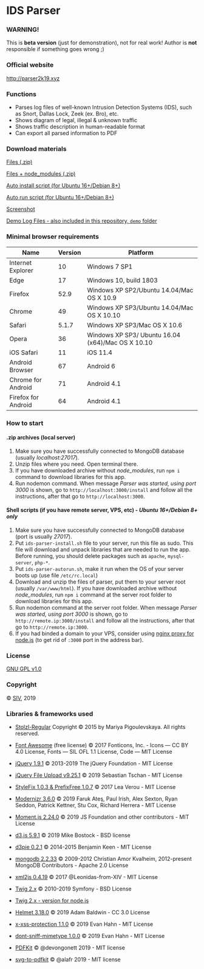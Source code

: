 # IDS Parser

### WARNING!
This is **beta version** (just for demonstration), not for real work! Author is **not** responsible if something goes wrong ;)

### Official website
http://parser2k19.xyz

### Functions
 - Parses log files of well-known Intrusion Detection Systems (IDS), such as Snort, Dallas Lock, Zeek (ex. Bro), etc.
- Shows diagram of legal, illegal & unknown traffic
- Shows traffic description in human-readable format
- Can export all parsed information to PDF

### Download materials

[Files (.zip)](http://parser2k19.xyz/files/ids-parser-beta.zip)

[Files + node_modules (.zip)](http://parser2k19.xyz/files/ids-parser-beta_node.zip)

[Auto install script (for Ubuntu 16+/Debian 8+)](http://parser2k19.xyz/files/ids-parser-install.sh)

[Auto run script (for Ubuntu 16+/Debian 8+)](http://parser2k19.xyz/files/ids-parser-autorun.sh)
           
[Screenshot](http://parser2k19.xyz/files/scr.png)  

[Demo Log Files - also included in this repository, `demo` folder](http://parser2k19.xyz/files/demo-logs.zip)

### Minimal browser requirements

| Name        | Version           | Platform  |
| ------------- |-------------| ---------------|
| Internet Explorer | 10        | Windows 7 SP1 |
| Edge              | 17        | Windows 10, build 1803 |
| Firefox           | 52.9      | Windows XP SP2/Ubuntu 14.04/Mac OS X 10.9 |
| Chrome            | 49        | Windows XP SP3/Ubuntu 14.04/Mac OS X 10.10 |
| Safari            | 5.1.7     | Windows XP SP3/Mac OS X 10.6 |
| Opera             | 36        | Windows XP SP3/ Ubuntu 16.04 (x64)/Mac OS X 10.10 |
| iOS Safari        | 11        | iOS 11.4 |
| Android Browser   | 67        | Android 6 |
| Chrome for Android | 71       | Android 4.1 |
| Firefox for Android | 64      | Android 4.1 |

### How to start
#### .zip archives (local server)
1. Make sure you have successfully connected to MongoDB database (usually *localhost:27017*).
2. Unzip files where you need. Open terminal there.
3. If you have downloaded archive without *node_modules*, run `npm i` command to download libraries for this app.
4. Run nodemon command. When message *Parser was started, using port 3000* is shown, go to `http://localhost:3000/install` and follow all the instructions, after that go to `http://localhost:3000`.

#### Shell scripts (if you have remote server, VPS, etc) - *Ubuntu 16+/Debian 8+ only*
1. Make sure you have successfully connected to MongoDB database (port is usually *27017*).
2. Put `ids-parser-install.sh` file to your server, run this file as sudo. This file will download and unpack libraries that are needed to run the app. Before running, you should delete packages such as `apache`, `mysql-server`, `php-*`.
3. Put `ids-parser-autorun.sh`, make it run when the OS of your server boots up (use file `/etc/rc.local`)
4. Download and unzip the files of parser, put them to your server root (usually `/var/www/html`). If you have downloaded archive without *node_modules*, run `npm i` command at the server root folder to download libraries for this app.
5. Run nodemon command at the server root folder. When message *Parser was started, using port 3000* is shown, go to `http://remote.ip:3000/install` and follow all the instructions, after that go to `http://remote.ip:3000`.
6. If you had binded a domain to your VPS, consider using [nginx proxy for node.js](https://radiostud.io/configuring-nginx-reverse-proxy-node-js-application/) (to get rid of `:3000` port in the address bar).

### License
[GNU GPL v1.0](https://www.gnu.org/licenses/old-licenses/gpl-1.0.en.html)

### Copyright
&copy; [SIV](https://www.facebook.com/thesiv95), 2019

### Libraries & frameworks used

- [Stolzl-Regular](https://fonts.adobe.com/fonts/stolzl) Copyright &copy; 2015 by Mariya Pigoulevskaya. All rights reserved.

- [Font Awesome](https://fontawesome.com) (free license) &copy; 2017 Fonticons, Inc. - Icons — CC BY 4.0 License, Fonts — SIL OFL 1.1 License, Code — MIT License
- [jQuery 1.9.1](https://code.jquery.com/jquery/) &copy; 2013-2019 The jQuery Foundation - MIT License
- [jQuery File Upload v9.25.1](https://blueimp.github.io/jQuery-File-Upload/) &copy; 2019 Sebastian Tschan - MIT License
- [StyleFix 1.0.3 & PrefixFree 1.0.7](https://leaverou.github.io/prefixfree/) &copy; 2017 Lea Verou - MIT License
- [Modernizr 3.6.0](https://modernizr.com) &copy; 2019 Faruk Ateş, Paul Irish, Alex Sexton, Ryan Seddon, Patrick Kettner, Stu Cox, Richard Herrera - MIT License
- [Moment.js 2.24.0](https://momentjs.com) &copy; 2019 JS Foundation and other contributors - MIT License
- [d3.js 5.9.1](https://d3js.org) &copy; 2019 Mike Bostock - BSD license
- [d3pie 0.2.1](http://d3pie.org) &copy; 2014-2015 Benjamin Keen - MIT License
- [mongodb 2.2.33](https://mongodb.github.io/node-mongodb-native/2.2/) &copy; 2009-2012 Christian Amor Kvalheim, 2012-present MongoDB Contributors - Apache 2.0 License
- [xml2js 0.4.19](https://www.npmjs.com/package/xml2js) &copy; 2017 @Leonidas-from-XIV - MIT License
- [Twig 2.x](https://twig.symfony.com) &copy; 2010-2019 Symfony - BSD License
- [Twig 2.x - version for node.js](https://www.npmjs.com/package/twig)
- [Helmet 3.18.0](https://helmetjs.github.io) &copy; 2019 Adam Baldwin - CC 3.0 License
- [x-xss-protection 1.1.0](https://www.npmjs.com/package/x-xss-protection) &copy; 2019 Evan Hahn - MIT License
- [dont-sniff-mimetype 1.0.0](https://www.npmjs.com/package/dont-sniff-mimetype) &copy; 2019 Evan Hahn - MIT License
- [PDFKit](http://pdfkit.org/) &copy; @devongonett 2019 - MIT license
- [svg-to-pdfkit](https://github.com/alafr/SVG-to-PDFKit) &copy; @alafr 2019 - MIT license